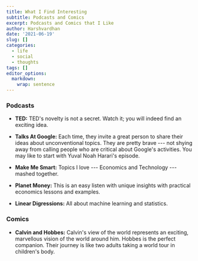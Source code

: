 ```yaml
---
title: What I Find Interesting
subtitle: Podcasts and Comics
excerpt: Podcasts and Comics that I Like
author: Harshvardhan
date: '2021-06-19'
slug: []
categories:
  - life
  - social
  - thoughts
tags: []
editor_options: 
  markdown: 
    wrap: sentence
---
```


### Podcasts

-   **TED:** TED's novelty is not a secret.
    Watch it; you will indeed find an exciting idea.

-   **Talks At Google:** Each time, they invite a great person to share their ideas about unconventional topics.
    They are pretty brave --- not shying away from calling people who are critical about Google's activities.
    You may like to start with Yuval Noah Harari's episode.

-   **Make Me Smart:** Topics I love --- Economics and Technology --- mashed together.

-   **Planet Money:** This is an easy listen with unique insights with practical economics lessons and examples.

-   **Linear Digressions:** All about machine learning and statistics.

### Comics 

-   **Calvin and Hobbes:** Calvin's view of the world represents an exciting, marvellous vision of the world around him.
    Hobbes is the perfect companion.
    Their journey is like two adults taking a world tour in children's body.
